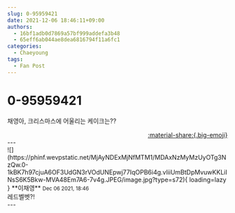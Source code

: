 ```yaml
---
slug: 0-95959421
date: 2021-12-06 18:46:11+09:00
authors:
  - 16bf1adb0d7869a57bf999addefa3b48
  - 65eff6ab044ae8dea6816794f11a6fc1
categories:
  - Chaeyoung
tags:
  - Fan Post
---
```


# 0-95959421

<div class="post-container" markdown="1">
<div class="content-container md-sidebar__scrollwrap" markdown="1">

채영아, 크리스마스에 어울리는 케이크는??

</div>
</div>

<div style="text-align: right;" markdown="1">
<a href="https://weverse.io/fromis9/fanpost/0-95959421" style="text-align: right;">:material-share:{.big-emoji}</a>
</div>
---

<div class="comments-container md-sidebar__scrollwrap" markdown="1">
<div class="comment" markdown="1">
<div class='id-container' markdown="1">
![](https://phinf.wevpstatic.net/MjAyNDExMjNfMTM1/MDAxNzMyMzUyOTg3NzQw.0-1kBK7h97cjuA6OF3UdGN3rVOdUNEpwj77IqOPB6i4g.vliiUmBtDpMvuwKKLiINsS6K5Bkw-MVA48Em7A6-7v4g.JPEG/image.jpg?type=s72){ loading=lazy }
**<span class="artist">이채영</span>** <small>Dec 06 2021, 18:46</small><br>
</div>
<div class='comment-body' markdown="1">
레드벨벳?!
</div>
</div>
</div>
---
